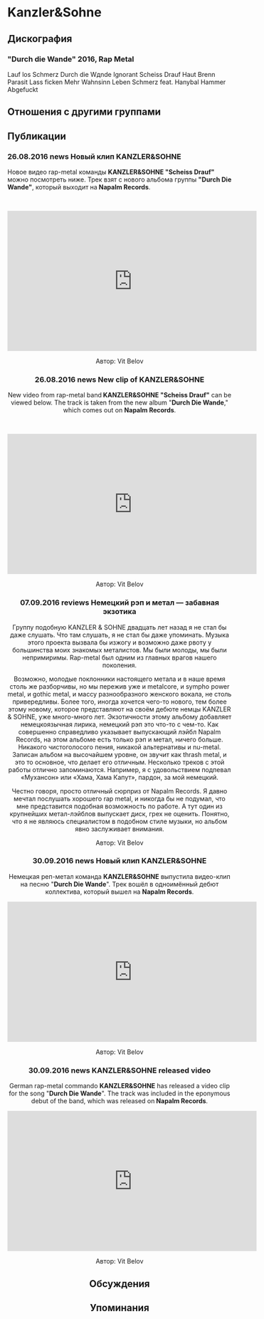 # Kanzler&Sohne



## Дискография

### "Durch die Wande" 2016, Rap Metal

Lauf los 
Schmerz 
Durch die Wдnde 
Ignorant 
Scheiss Drauf 
Haut 
Brenn 
Parasit 
Lass ficken 
Mehr 
Wahnsinn 
Leben 
Schmerz feat. Hanybal 
Hammer 
Abgefuckt 


## Отношения с другими группами


## Публикации

### 26.08.2016 news Новый клип KANZLER&amp;SOHNE

<p>Новое видео rap-metal команды <strong>KANZLER&SOHNE "Scheiss Drauf"</strong> можно посмотреть ниже. Трек взят с нового альбома группы <strong>"Durch Die Wande"</strong>, который выходит на<strong> Napalm Records</strong>.</p><p>&nbsp;<center><iframe width="560" height="315" src="https://www.youtube.com/embed/_IhyFozl85s" frameborder="0" allowfullscreen></iframe></p>
Автор: Vit Belov

### 26.08.2016 news New clip of KANZLER&amp;SOHNE

<p>New video from rap-metal band<strong> KANZLER&SOHNE "Scheiss Drauf"</strong> can be viewed below. The track is taken from the new album "<strong>Durch Die Wande</strong>," which comes out on <strong>Napalm Records</strong>.</p><p>&nbsp;<center><iframe width="560" height="315" src="https://www.youtube.com/embed/_IhyFozl85s" frameborder="0" allowfullscreen></iframe></p>
Автор: Vit Belov

### 07.09.2016 reviews Немецкий рэп и метал — забавная экзотика

<p>Группу подобную KANZLER & SOHNE двадцать лет назад я не стал бы даже слушать. Что там слушать, я не стал бы даже упоминать. Музыка этого проекта вызвала бы изжогу и возможно даже рвоту у большинства моих знакомых металистов. Мы были молоды, мы были непримиримы. Rap-metal был одним из главных врагов нашего поколения.</p><p>Возможно, молодые поклонники настоящего метала и в наше время столь же разборчивы, но мы пережив уже и metalcore, и sympho power metal, и gothic metal, и массу разнообразного женского вокала, не столь привередливы. Более того, иногда хочется чего-то нового, тем более этому новому, которое представляют на своём дебюте немцы KANZLER & SOHNE, уже много-много лет. Экзотичности этому альбому добавляет немецкоязычная лирика, немецкий рэп это что-то с чем-то. Как совершенно справедливо указывает выпускающий лэйбл Napalm Records, на этом альбоме есть только рэп и метал, ничего больше. Никакого чистоголосого пения, никакой альтернативы и nu-metal. Записан альбом на высочайшем уровне, он звучит как thrash metal, и это то основное, что делает его отличным. Несколько треков с этой работы отлично запоминаются. Например, я с удовольствием подпевал «Мухансон» или «Хама, Хама Капут», пардон, за мой немецкий.</p><p>Честно говоря, просто отличный сюрприз от Napalm Records. Я давно мечтал послушать хорошего rap metal, и никогда бы не подумал, что мне представится подобная возможность по работе. А тут один из крупнейших метал-лэйблов выпускает диск, грех не оценить. Понятно, что я не являюсь специалистом в подобном стиле музыки, но альбом явно заслуживает внимания.</p>
Автор: Vit Belov

### 30.09.2016 news Новый клип KANZLER&amp;SOHNE

<p>Немецкая реп-метал команда <strong>KANZLER&SOHNE</strong> выпустила видео-клип на песню "<strong>Durch Die Wande</strong>". Трек вошёл в одноимённый дебют коллектива, который вышел на <strong>Napalm Records</strong>.</p><p><center><iframe width="560" height="315" src="https://www.youtube.com/embed/ekT3GcpYs6k" frameborder="0" allowfullscreen></iframe></p>
Автор: Vit Belov

### 30.09.2016 news KANZLER&amp;SOHNE released video

<p>German rap-metal commando <strong>KANZLER&SOHNE</strong> has released a video clip for the song "<strong>Durch Die Wande</strong>". The track was included in the eponymous debut of the band, which was released on<strong> Napalm Records</strong>.</p><p><center><iframe width="560" height="315" src="https://www.youtube.com/embed/ekT3GcpYs6k" frameborder="0" allowfullscreen></iframe></p>
Автор: Vit Belov


## Обсуждения


## Упоминания


